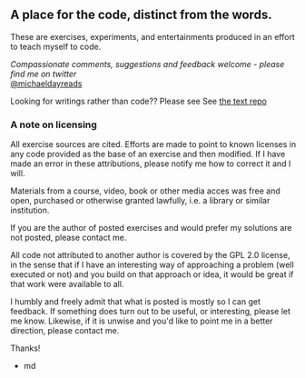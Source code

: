 ## A place for the code, distinct from the words.

These are exercises, experiments, and entertainments produced in an effort to teach myself to code. 

_Compassionate comments, suggestions and feedback welcome - please find me on twitter_  
<a href="https://twitter.com/michaeldayreads">@michaeldayreads</a>

Looking for writings rather than code?? Please see 
See [the text repo](https://github.com/michaeldayreads/andoccasionallywrites)

### A note on licensing

All exercise sources are cited. Efforts are made to point to known licenses in any code provided as the base of an exercise and then modified. If I have made an error in these attributions, please notify me how to correct it and I will.

Materials from a course, video, book or other media acces was free and open, purchased or otherwise granted lawfully, i.e. a library or similar institution. 

If you are the author of posted exercises and would prefer my solutions are not posted, please contact me.  

All code not attributed to another author is covered by the GPL 2.0 license, in the sense that if I have an interesting way of approaching a problem (well executed or not) and you build on that approach or idea, it would be great if that work were available to all. 

I humbly and freely admit that what is posted is mostly so I can get feedback. If something does turn out to be useful, or interesting, please let me know. Likewise, if it is unwise and you'd like to point me in a better direction, please contact me. 

Thanks!

- md

